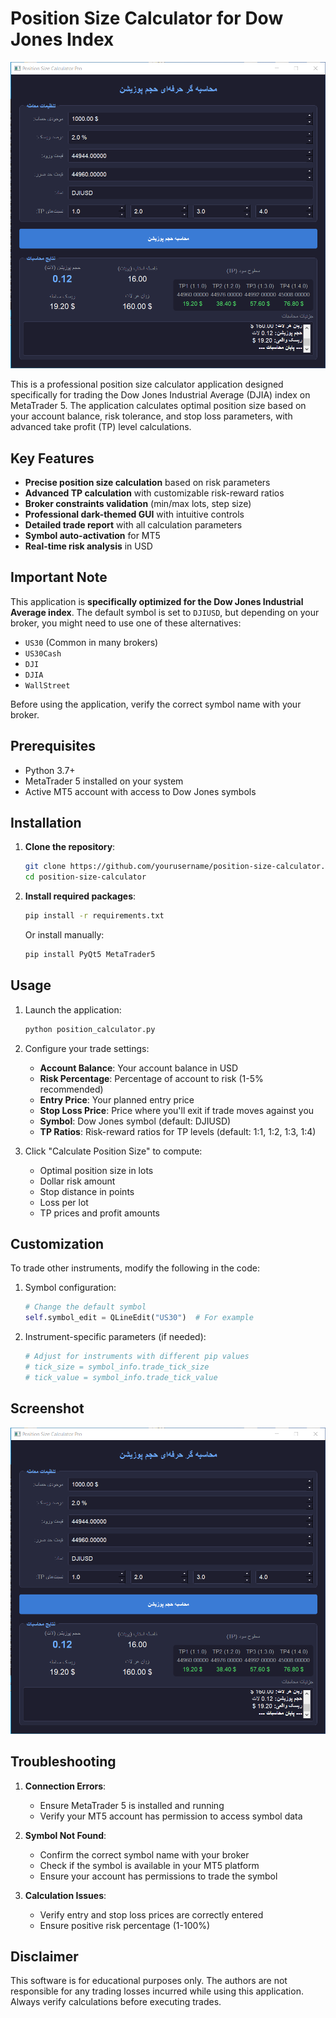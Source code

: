 # Position Size Calculator for Dow Jones Index

![Position Size Calculator](screenshot.png)

This is a professional position size calculator application designed specifically for trading the Dow Jones Industrial Average (DJIA) index on MetaTrader 5. The application calculates optimal position size based on your account balance, risk tolerance, and stop loss parameters, with advanced take profit (TP) level calculations.

## Key Features

- **Precise position size calculation** based on risk parameters
- **Advanced TP calculation** with customizable risk-reward ratios
- **Broker constraints validation** (min/max lots, step size)
- **Professional dark-themed GUI** with intuitive controls
- **Detailed trade report** with all calculation parameters
- **Symbol auto-activation** for MT5
- **Real-time risk analysis** in USD

## Important Note

This application is **specifically optimized for the Dow Jones Industrial Average index**. The default symbol is set to `DJIUSD`, but depending on your broker, you might need to use one of these alternatives:

- `US30` (Common in many brokers)
- `US30Cash`
- `DJI`
- `DJIA`
- `WallStreet`

Before using the application, verify the correct symbol name with your broker.

## Prerequisites

- Python 3.7+
- MetaTrader 5 installed on your system
- Active MT5 account with access to Dow Jones symbols

## Installation

1. **Clone the repository**:
   ```bash
   git clone https://github.com/yourusername/position-size-calculator.git
   cd position-size-calculator
   ```

2. **Install required packages**:
   ```bash
   pip install -r requirements.txt
   ```

   Or install manually:
   ```bash
   pip install PyQt5 MetaTrader5
   ```

## Usage

1. Launch the application:
   ```bash
   python position_calculator.py
   ```

2. Configure your trade settings:
   - **Account Balance**: Your account balance in USD
   - **Risk Percentage**: Percentage of account to risk (1-5% recommended)
   - **Entry Price**: Your planned entry price
   - **Stop Loss Price**: Price where you'll exit if trade moves against you
   - **Symbol**: Dow Jones symbol (default: DJIUSD)
   - **TP Ratios**: Risk-reward ratios for TP levels (default: 1:1, 1:2, 1:3, 1:4)

3. Click "Calculate Position Size" to compute:
   - Optimal position size in lots
   - Dollar risk amount
   - Stop distance in points
   - Loss per lot
   - TP prices and profit amounts

## Customization

To trade other instruments, modify the following in the code:

1. Symbol configuration:
   ```python
   # Change the default symbol
   self.symbol_edit = QLineEdit("US30")  # For example
   ```

2. Instrument-specific parameters (if needed):
   ```python
   # Adjust for instruments with different pip values
   # tick_size = symbol_info.trade_tick_size
   # tick_value = symbol_info.trade_tick_value
   ```

## Screenshot

![Application Screenshot](screenshot.png)

## Troubleshooting

1. **Connection Errors**:
   - Ensure MetaTrader 5 is installed and running
   - Verify your MT5 account has permission to access symbol data

2. **Symbol Not Found**:
   - Confirm the correct symbol name with your broker
   - Check if the symbol is available in your MT5 platform
   - Ensure your account has permissions to trade the symbol

3. **Calculation Issues**:
   - Verify entry and stop loss prices are correctly entered
   - Ensure positive risk percentage (1-100%)

## Disclaimer

This software is for educational purposes only. The authors are not responsible for any trading losses incurred while using this application. Always verify calculations before executing trades.
